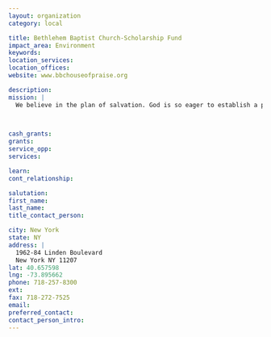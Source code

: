 ```yaml
---
layout: organization
category: local

title: Bethlehem Baptist Church-Scholarship Fund
impact_area: Environment
keywords: 
location_services: 
location_offices: 
website: www.bbchouseofpraise.org

description: 
mission: |
  We believe in the plan of salvation. God is so eager to establish a personal, loving relationship with you that He has already arranged for it to be possible. Now, He is waiting for you to respond to His invitation. You can receive His forgiveness for your sins and through faith in His Son, the Lord Jesus Christ, receive assurance of eternal life.	

  

cash_grants: 
grants: 
service_opp: 
services: 

learn: 
cont_relationship: 

salutation: 
first_name: 
last_name: 
title_contact_person: 

city: New York
state: NY
address: |
  1962-84 Linden Boulevard  
  New York NY 11207
lat: 40.657598
lng: -73.895662
phone: 718-257-8300
ext: 
fax: 718-272-7525
email: 
preferred_contact: 
contact_person_intro: 
---
```

